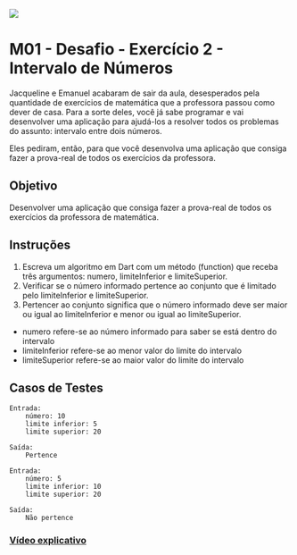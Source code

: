 ﻿![](https://i.imgur.com/xG74tOh.png)

# M01 - Desafio - Exercício 2 - Intervalo de Números

Jacqueline e Emanuel acabaram de sair da aula, desesperados pela quantidade de exercícios de matemática que a professora passou como dever de casa. Para a sorte deles, você já sabe programar e vai desenvolver uma aplicação para ajudá-los a resolver todos os problemas do assunto: intervalo entre dois números.

Eles pediram, então, para que você desenvolva uma aplicação que consiga fazer a prova-real de todos os exercícios da professora.

## Objetivo

Desenvolver uma aplicação que consiga fazer a prova-real de todos os exercícios da professora de matemática.

## Instruções

1. Escreva um algoritmo em Dart com um método (function) que receba três argumentos: numero, limiteInferior e limiteSuperior.
2. Verificar se o número informado pertence ao conjunto que é limitado pelo limiteInferior e limiteSuperior.
3. Pertencer ao conjunto significa que o número informado deve ser maior ou igual ao limiteInferior e menor ou igual ao limiteSuperior.

 - numero refere-se ao número informado para saber se está dentro do intervalo
 - limiteInferior refere-se ao menor valor do limite do intervalo
 - limiteSuperior refere-se ao maior valor do limite do intervalo

## Casos de Testes

```
Entrada:
	número: 10
	limite inferior: 5
	limite superior: 20

Saída:
	Pertence

Entrada:
	número: 5
	limite inferior: 10
	limite superior: 20

Saída:
	Não pertence
```

### [Vídeo explicativo](https://drive.google.com/file/d/1ptMgR88gbqltTnPBmKCFsUF-mjt-FGG7/view?usp=sharing)
